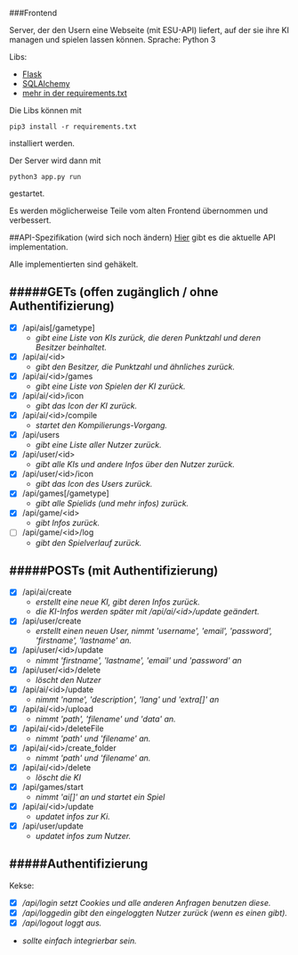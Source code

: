 ###Frontend

Server, der den Usern eine Webseite (mit ESU-API) liefert, auf der sie ihre KI managen und spielen lassen können.
Sprache: Python 3

Libs:
- [Flask](http://flask.pocoo.org)
- [SQLAlchemy](http://www.sqlalchemy.org)
- [mehr in der requirements.txt](https://github.com/LuckyLukert/Turnierserver/blob/master/Frontend/requirements.txt)


Die Libs können mit

    pip3 install -r requirements.txt

installiert werden.

Der Server wird dann mit

    python3 app.py run

gestartet.

Es werden möglicherweise Teile vom alten Frontend übernommen und verbessert.


##API-Spezifikation (wird sich noch ändern)
[Hier](https://github.com/LuckyLukert/Turnierserver/blob/master/Frontend/api.py) gibt es die aktuelle API implementation.

Alle implementierten sind gehäkelt.

#####GETs (offen zugänglich / ohne Authentifizierung)
-------------
- [x] /api/ais[/gametype]
  * *gibt eine Liste von KIs zurück, die deren Punktzahl und deren Besitzer beinhaltet.*
- [x] /api/ai/\<id\>
  * *gibt den Besitzer, die Punktzahl und ähnliches zurück.*
- [x] /api/ai/\<id\>/games
  * *gibt eine Liste von Spielen der KI zurück.*
- [x] /api/ai/\<id\>/icon
  * *gibt das Icon der KI zurück.*
- [x] /api/ai/\<id\>/compile
  * *startet den Kompilierungs-Vorgang.*
- [x] /api/users
  * *gibt eine Liste aller Nutzer zurück.*
- [x] /api/user/\<id\>
  * *gibt alle KIs und andere Infos über den Nutzer zurück.*
- [x] /api/user/\<id\>/icon
  * *gibt das Icon des Users zurück.*
- [x] /api/games[/gametype]
  * *gibt alle Spielids (und mehr infos) zurück.*
- [x] /api/game/\<id\>
  * *gibt Infos zurück.*
- [ ] /api/game/\<id\>/log
  * *gibt den Spielverlauf zurück.*

#####POSTs (mit Authentifizierung)
--------------
- [x] /api/ai/create
  * *erstellt eine neue KI, gibt deren Infos zurück.*
  * *die KI-Infos werden später mit /api/ai/\<id\>/update geändert.*
- [x] /api/user/create
  * *erstellt einen neuen User, nimmt 'username', 'email', 'password', 'firstname', 'lastname' an.*
- [x] /api/user/\<id\>/update
  * *nimmt 'firstname', 'lastname', 'email' und 'password' an*
- [x] /api/user/\<id\>/delete
  * *löscht den Nutzer*
- [x] /api/ai/\<id\>/update
  * *nimmt 'name', 'description', 'lang' und 'extra[]' an*
- [x] /api/ai/\<id\>/upload
  * *nimmt 'path', 'filename' und 'data' an.*
- [x] /api/ai/\<id\>/deleteFile
  * *nimmt 'path' und 'filename' an.*
- [x] /api/ai/\<id\>/create_folder
  * *nimmt 'path' und 'filename' an.*
- [x] /api/ai/\<id\>/delete
  * *löscht die KI*
- [x] /api/games/start
  * *nimmt 'ai[]' an und startet ein Spiel*
- [x] /api/ai/\<id\>/update
  * *updatet infos zur Ki.*
- [x] /api/user/update
  * *updatet infos zum Nutzer.*


#####Authentifizierung
--------------
Kekse:
  * [x] */api/login setzt Cookies und alle anderen Anfragen benutzen diese.*
  * [x] */api/loggedin gibt den eingeloggten Nutzer zurück (wenn es einen gibt).*
  * [x] */api/logout loggt aus.*
  * *sollte einfach integrierbar sein.*
